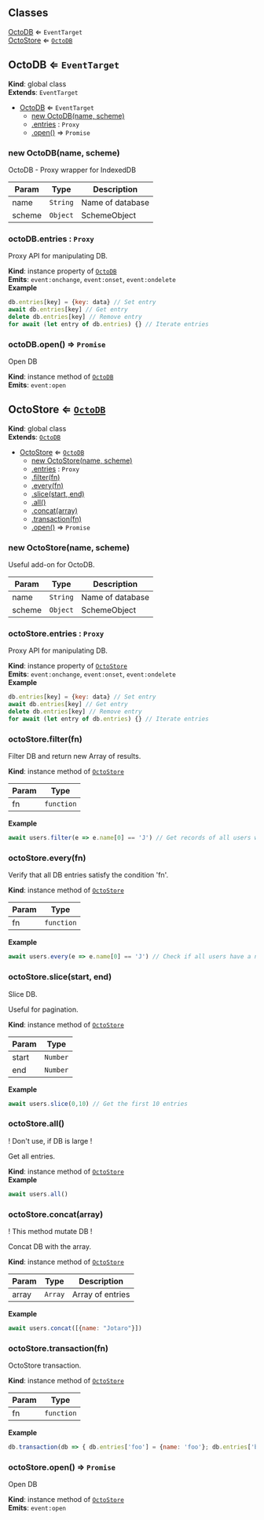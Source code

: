 ## Classes

<dl>
<dt><a href="#OctoDB">OctoDB</a> ⇐ <code>EventTarget</code></dt>
<dd></dd>
<dt><a href="#OctoStore">OctoStore</a> ⇐ <code><a href="#OctoDB">OctoDB</a></code></dt>
<dd></dd>
</dl>

<a name="OctoDB"></a>

## OctoDB ⇐ <code>EventTarget</code>
**Kind**: global class  
**Extends**: <code>EventTarget</code>  

* [OctoDB](#OctoDB) ⇐ <code>EventTarget</code>
    * [new OctoDB(name, scheme)](#new_OctoDB_new)
    * [.entries](#OctoDB+entries) : <code>Proxy</code>
    * [.open()](#OctoDB+open) ⇒ <code>Promise</code>

<a name="new_OctoDB_new"></a>

### new OctoDB(name, scheme)
OctoDB - Proxy wrapper for IndexedDB


| Param | Type | Description |
| --- | --- | --- |
| name | <code>String</code> | Name of database |
| scheme | <code>Object</code> | SchemeObject |

<a name="OctoDB+entries"></a>

### octoDB.entries : <code>Proxy</code>
Proxy API for manipulating DB.

**Kind**: instance property of [<code>OctoDB</code>](#OctoDB)  
**Emits**: <code>event:onchange</code>, <code>event:onset</code>, <code>event:ondelete</code>  
**Example**  
```js
db.entries[key] = {key: data} // Set entryawait db.entries[key] // Get entrydelete db.entries[key] // Remove entryfor await (let entry of db.entries) {} // Iterate entries
```
<a name="OctoDB+open"></a>

### octoDB.open() ⇒ <code>Promise</code>
Open DB

**Kind**: instance method of [<code>OctoDB</code>](#OctoDB)  
**Emits**: <code>event:open</code>  
<a name="OctoStore"></a>

## OctoStore ⇐ [<code>OctoDB</code>](#OctoDB)
**Kind**: global class  
**Extends**: [<code>OctoDB</code>](#OctoDB)  

* [OctoStore](#OctoStore) ⇐ [<code>OctoDB</code>](#OctoDB)
    * [new OctoStore(name, scheme)](#new_OctoStore_new)
    * [.entries](#OctoDB+entries) : <code>Proxy</code>
    * [.filter(fn)](#OctoStore+filter)
    * [.every(fn)](#OctoStore+every)
    * [.slice(start, end)](#OctoStore+slice)
    * [.all()](#OctoStore+all)
    * [.concat(array)](#OctoStore+concat)
    * [.transaction(fn)](#OctoStore+transaction)
    * [.open()](#OctoDB+open) ⇒ <code>Promise</code>

<a name="new_OctoStore_new"></a>

### new OctoStore(name, scheme)
Useful add-on for OctoDB.


| Param | Type | Description |
| --- | --- | --- |
| name | <code>String</code> | Name of database |
| scheme | <code>Object</code> | SchemeObject |

<a name="OctoDB+entries"></a>

### octoStore.entries : <code>Proxy</code>
Proxy API for manipulating DB.

**Kind**: instance property of [<code>OctoStore</code>](#OctoStore)  
**Emits**: <code>event:onchange</code>, <code>event:onset</code>, <code>event:ondelete</code>  
**Example**  
```js
db.entries[key] = {key: data} // Set entryawait db.entries[key] // Get entrydelete db.entries[key] // Remove entryfor await (let entry of db.entries) {} // Iterate entries
```
<a name="OctoStore+filter"></a>

### octoStore.filter(fn)
Filter DB and return new Array of results.

**Kind**: instance method of [<code>OctoStore</code>](#OctoStore)  

| Param | Type |
| --- | --- |
| fn | <code>function</code> | 

**Example**  
```js
await users.filter(e => e.name[0] == 'J') // Get records of all users whose name begins with "J"
```
<a name="OctoStore+every"></a>

### octoStore.every(fn)
Verify that all DB entries satisfy the condition 'fn'.

**Kind**: instance method of [<code>OctoStore</code>](#OctoStore)  

| Param | Type |
| --- | --- |
| fn | <code>function</code> | 

**Example**  
```js
await users.every(e => e.name[0] == 'J') // Check if all users have a name starting with "J"
```
<a name="OctoStore+slice"></a>

### octoStore.slice(start, end)
Slice DB.Useful for pagination.

**Kind**: instance method of [<code>OctoStore</code>](#OctoStore)  

| Param | Type |
| --- | --- |
| start | <code>Number</code> | 
| end | <code>Number</code> | 

**Example**  
```js
await users.slice(0,10) // Get the first 10 entries
```
<a name="OctoStore+all"></a>

### octoStore.all()
! Don't use, if DB is large !Get all entries.

**Kind**: instance method of [<code>OctoStore</code>](#OctoStore)  
**Example**  
```js
await users.all()
```
<a name="OctoStore+concat"></a>

### octoStore.concat(array)
! This method mutate DB !Concat DB with the array.

**Kind**: instance method of [<code>OctoStore</code>](#OctoStore)  

| Param | Type | Description |
| --- | --- | --- |
| array | <code>Array</code> | Array of entries |

**Example**  
```js
await users.concat([{name: "Jotaro"}])
```
<a name="OctoStore+transaction"></a>

### octoStore.transaction(fn)
OctoStore transaction.

**Kind**: instance method of [<code>OctoStore</code>](#OctoStore)  

| Param | Type |
| --- | --- |
| fn | <code>function</code> | 

**Example**  
```js
db.transaction(db => { db.entries['foo'] = {name: 'foo'}; db.entries['bar'] = {name: 'bar'}})
```
<a name="OctoDB+open"></a>

### octoStore.open() ⇒ <code>Promise</code>
Open DB

**Kind**: instance method of [<code>OctoStore</code>](#OctoStore)  
**Emits**: <code>event:open</code>  
